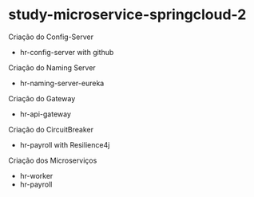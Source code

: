 # study-microservice-springcloud-2

Criação do Config-Server
  - hr-config-server with github

Criação do Naming Server
  - hr-naming-server-eureka

Criação do Gateway
  - hr-api-gateway  
  
Criação do CircuitBreaker
  - hr-payroll with Resilience4j

Criação dos Microserviços
  - hr-worker
  - hr-payroll
